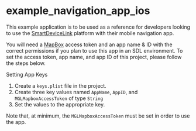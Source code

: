 # example_navigation_app_ios

This example application is to be used as a reference for developers looking to use the [SmartDeviceLink](https://github.com/smartdevicelink/sdl_ios) platform with their mobile navigation app.

You will need a [MapBox](https://www.mapbox.com/) access token and an app name & ID with the correct permissions if you plan to use this app in an SDL environment. To set the access token, app name, and app ID of this project, please follow the steps below.

Setting App Keys

1. Create a `keys.plist` file in the project.
2. Create three key values named `AppName`, `AppID`, and `MGLMapboxAccessToken` of type `String`
3. Set the values to the appropriate key.

Note that, at minimum, the `MGLMapboxAccessToken` must be set in order to use the app.
